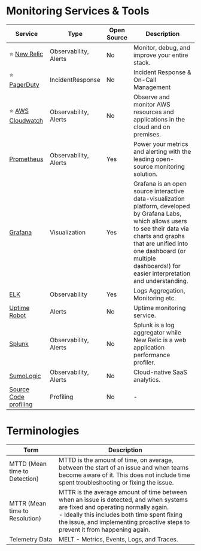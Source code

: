 
# Monitoring Services & Tools

| Service                                                                                        | Type                  | Open Source | Description                                                                                                                                                                                                                                                         |
|------------------------------------------------------------------------------------------------|-----------------------|-------------|---------------------------------------------------------------------------------------------------------------------------------------------------------------------------------------------------------------------------------------------------------------------|
| :star: [New Relic](NewRelic.md)                                                                | Observability, Alerts | No          | Monitor, debug, and improve your entire stack.                                                                                                                                                                                                                      |
| :star: [PagerDuty](IncidentResponse/PagerDuty.md)                                              | IncidentResponse      | No          | Incident Response & On-Call Management                                                                                                                                                                                                                              |
| :star: [AWS Cloudwatch](../2_AWSServices/8_MonitoringServices/AmazonCloudWatch/Readme.md) | Observability, Alerts | No          | Observe and monitor AWS resources and applications in the cloud and on premises.                                                                                                                                                                                    |
| [Prometheus](https://prometheus.io/)                                                           | Observability, Alerts | Yes         | Power your metrics and alerting with the leading open-source monitoring solution.                                                                                                                                                                                   |
| [Grafana](https://grafana.com/)                                                                | Visualization         | Yes         | Grafana is an open source interactive data-visualization platform, developed by Grafana Labs, which allows users to see their data via charts and graphs that are unified into one dashboard (or multiple dashboards!) for easier interpretation and understanding. |
| [ELK](ELK.md)                                                                                  | Observability         | Yes         | Logs Aggregation, Monitoring etc.                                                                                                                                                                                                                                   |
| [Uptime Robot](https://uptimerobot.com/)                                                       | Alerts                | No          | Uptime monitoring service.                                                                                                                                                                                                                                          |
| [Splunk](https://www.splunk.com/)                                                              | Observability, Alerts | No          | Splunk is a log aggregator while New Relic is a web application performance profiler.                                                                                                                                                                               |
| [SumoLogic](https://www.sumologic.com/)                                                        | Observability, Alerts | No          | Cloud-native SaaS analytics.                                                                                                                                                                                                                                        |
| [Source Code profiling](https://aws.amazon.com/codeguru/)                                      | Profiling             | No          | -                                                                                                                                                                                                                                                                   |

# Terminologies

| Term                           | Description                                                                                                                                                                                                                                                        |
|--------------------------------|--------------------------------------------------------------------------------------------------------------------------------------------------------------------------------------------------------------------------------------------------------------------|
| MTTD (Mean time to Detection)  | MTTD is the amount of time, on average, between the start of an issue and when teams become aware of it. This does not include time spent troubleshooting or fixing the issue.                                                                                     |
| MTTR (Mean time to Resolution) | MTTR is the average amount of time between when an issue is detected, and when systems are fixed and operating normally again. <br/>- Ideally this includes both time spent fixing the issue, and implementing proactive steps to prevent it from happening again. |
| Telemetry Data                 | MELT - Metrics, Events, Logs, and Traces.                                                                                                                                                                                                                          |

